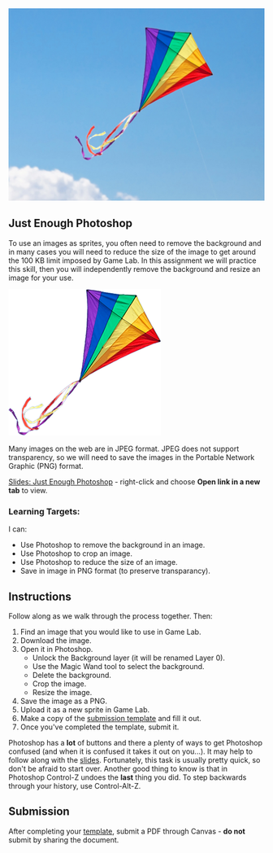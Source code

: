 ---
---

[//]: # ( <p><iframe src="https://douglasurner.github.io/GDP1/units/2/assignments/U2.5-other-inputs/" width="100%" height="666px"></iframe></p> )

<img src="images/kite.jpg">

## Just Enough Photoshop

[slides]: https://docs.google.com/presentation/d/1gM5BeHbx0E7Y9HE74nNp8vlQTB_Io1i9UpIdZ06HVpw/edit?usp=sharing
[template]: https://docs.google.com/document/d/1nuKdGzzO0zpyPj3YNVnIUP1G_JCczc7q5YDwRepFJK8/edit?usp=sharing

To use an images as sprites, you often need to remove the background and in many cases you will need to reduce the size of the image to get around the 100 KB limit imposed by Game Lab. In this assignment we will practice this skill, then you will independently remove the background and resize an image for your use.

<img src="images/kite-transparent.png">

Many images on the web are in JPEG format. JPEG does not support transparency, so we will need to save the images in the Portable Network Graphic (PNG) format.

[Slides: Just Enough Photoshop][slides] - right-click and choose **Open link in a new tab** to view.

### Learning Targets:

I can:
* Use Photoshop to remove the background in an image.
* Use Photoshop to crop an image.
* Use Photoshop to reduce the size of an image.
* Save in image in PNG format (to preserve transparancy).

## Instructions

Follow along as we walk through the process together. Then:

1. Find an image that you would like to use in Game Lab.
1. Download the image.
1. Open it in Photoshop.
   - Unlock the Background layer (it will be renamed Layer 0).
   - Use the Magic Wand tool to select the background.
   - Delete the background.
   - Crop the image.
   - Resize the image.
1. Save the image as a PNG.
1. Upload it as a new sprite in Game Lab.
1. Make a copy of the [submission template][template] and fill it out.
1. Once you've completed the template, submit it.

Photoshop has a **lot** of buttons and there a plenty of ways to get Photoshop confused (and when it is confused it takes it out on you...). It may help to follow along with the [slides][]. Fortunately, this task is usually pretty quick, so don't be afraid to start over. Another good thing to know is that in Photoshop Control-Z undoes the **last** thing you did. To step backwards through your history, use Control-Alt-Z.

## Submission

After completing your [template][], submit a PDF through Canvas - **do not** submit by sharing the document.



